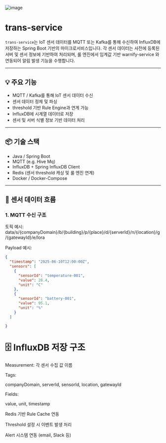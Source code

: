 ![image](https://github.com/user-attachments/assets/6e4eb6fc-b44c-4a9e-ab02-2d707dfba425)
# trans-service

`trans-service`는 IoT 센서 데이터를 MQTT 또는 Kafka를 통해 수신하여 InfluxDB에 저장하는 Spring Boot 기반의 마이크로서비스입니다. 각 센서 데이터는 사전에 등록된 서버 및 센서 정보에 기반하여 처리되며, 룰 엔진에서 임계값 기반 warnify-service 와 연동되어 알림 발생 기능을 수행합니다.

---

## 💡 주요 기능

- MQTT / Kafka를 통해 IoT 센서 데이터 수신
- 센서 데이터 정제 및 파싱
- threshold 기반 Rule Engine과 연계 가능
- InfluxDB에 시계열 데이터로 저장
- 센서 및 서버 식별 정보 기반 데이터 처리


---

## 📦 기술 스택

- Java / Spring Boot
- MQTT (e.g. Hive Mq)
- InfluxDB + Spring InfluxDB Client
- Redis (센서 threshold 캐싱 및 룰 엔진 연계)
- Docker / Docker-Compose

---

## 📡 센서 데이터 흐름

### 1. MQTT 수신 구조

토픽 예시:
data/s/{companyDomain}/b/{building}/p/{place}/d/{serverId}/n/{location}/g/{gatewayId}/e/lora



Payload 예시:
```json
{
  "timestamp": "2025-06-10T12:00:00Z",
  "sensors": [
    {
      "sensorId": "temperature-001",
      "value": 28.4,
      "unit": "C"
    },
    {
      "sensorId": "battery-001",
      "value": 95.1,
      "unit": "%"
    }
  ]

}
```

# 🗄️ InfluxDB 저장 구조
Measurement: 각 센서 수집 값 이름

Tags:

companyDomain, serverId, sensorId, location, gatewayId

Fields:

value, unit, timestamp


Redis 기반 Rule Cache 연동

Threshold 설정 시 이벤트 발생 처리

Alert 시스템 연동 (email, Slack 등)




